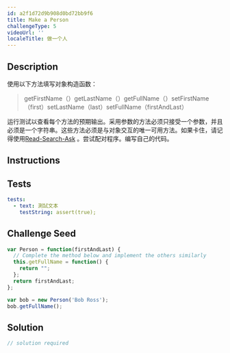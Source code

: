 ```yaml
---
id: a2f1d72d9b908d0bd72bb9f6
title: Make a Person
challengeType: 5
videoUrl: ''
localeTitle: 做一个人
---
```


## Description
<section id="description">使用以下方法填写对象构造函数： <blockquote> getFirstName（）getLastName（）getFullName（）setFirstName（first）setLastName（last）setFullName（firstAndLast） </blockquote>运行测试以查看每个方法的预期输出。采用参数的方法必须只接受一个参数，并且必须是一个字符串。这些方法必须是与对象交互的唯一可用方法。如果卡住，请记得使用<a href="http://forum.freecodecamp.org/t/how-to-get-help-when-you-are-stuck/19514" target="_blank">Read-Search-Ask</a> 。尝试配对程序。编写自己的代码。 </section>

## Instructions
<section id="instructions">
</section>

## Tests
<section id='tests'>

```yml
tests:
  - text: 測試文本
    testString: assert(true);

```

</section>

## Challenge Seed
<section id='challengeSeed'>

<div id='js-seed'>

```js
var Person = function(firstAndLast) {
  // Complete the method below and implement the others similarly
  this.getFullName = function() {
    return "";
  };
  return firstAndLast;
};

var bob = new Person('Bob Ross');
bob.getFullName();

```

</div>



</section>

## Solution
<section id='solution'>

```js
// solution required
```
</section>

